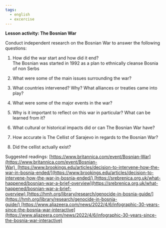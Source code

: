 ```yaml
---
tags:
  - english
  - excercise
---
```

**Lesson activity: The Bosnian War**

Conduct independent research on the Bosnian War to answer the following questions:  
  
1. How did the war start and how did it end?  
The Bosnian was started in 1992 as a plan to ethnically cleanse Bosnia of non Serbs

2. What were some of the main issues surrounding the war?  


3. What countries intervened? Why? What alliances or treaties came into play?  


4. What were some of the major events in the war?  


5. Why is it important to reflect on this war in particular? What can be learned from it?  


6. What cultural or historical impacts did or can The Bosnian War have?  


7. How accurate is The Cellist of Sarajevo in regards to the Bosnian War?  


8. Did the cellist actually exist?  
  
Suggested readings: [https://www.britannica.com/event/Bosnian-War](https://www.britannica.com/event/Bosnian-War)  [https://www.brookings.edu/articles/decision-to-intervene-how-the-war-in-bosnia-ended/](https://www.brookings.edu/articles/decision-to-intervene-how-the-war-in-bosnia-ended/) [https://srebrenica.org.uk/what-happened/bosnian-war-a-brief-overview](https://srebrenica.org.uk/what-happened/bosnian-war-a-brief-overview) [https://hmh.org/library/research/genocide-in-bosnia-guide/](https://hmh.org/library/research/genocide-in-bosnia-guide/) [https://www.aljazeera.com/news/2022/4/6/infographic-30-years-since-the-bosnia-war-interactive](https://www.aljazeera.com/news/2022/4/6/infographic-30-years-since-the-bosnia-war-interactive)